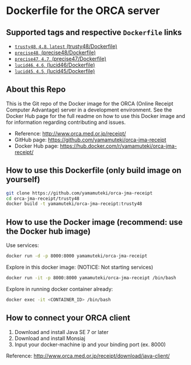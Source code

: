 # Dockerfile for the ORCA server

## Supported tags and respective `Dockerfile` links
* [`trusty48`, `4.8`, `latest` (trusty48/Dockerfile)](https://github.com/yamamuteki/orca-jma-receipt/blob/master/trusty48/Dockerfile)
* [`precise48`, (precise48/Dockerfile)](https://github.com/yamamuteki/orca-jma-receipt/blob/master/precise48/Dockerfile)
* [`precise47`, `4.7`, (precise47/Dockerfile)](https://github.com/yamamuteki/orca-jma-receipt/blob/master/precise47/Dockerfile)
* [`lucid46`, `4.6`, (lucid46/Dockerfile)](https://github.com/yamamuteki/orca-jma-receipt/blob/master/lucid46/Dockerfile)
* [`lucid45`, `4.5`, (lucid45/Dockerfile)](https://github.com/yamamuteki/orca-jma-receipt/blob/master/lucid45/Dockerfile)

## About this Repo

This is the Git repo of the Docker image for the ORCA (Online Receipt Computer Advantage) server in a development environment. See the Docker Hub page for the full readme on how to use this Docker image and for information regarding contributing and issues.

* Reference: <http://www.orca.med.or.jp/receipt/>
* GitHub page: <https://github.com/yamamuteki/orca-jma-receipt>
* Docker Hub page: <https://hub.docker.com/r/yamamuteki/orca-jma-receipt/>

## How to use this Dockerfile (only build image on yourself)

```bash
git clone https://github.com/yamamuteki/orca-jma-receipt
cd orca-jma-receipt/trusty48
docker build -t yamamuteki/orca-jma-receipt:trusty48
```

## How to use the Docker image (recommend: use the Docker hub image)

Use services:

```bash
docker run -d -p 8000:8000 yamamuteki/orca-jma-receipt
```

Explore in this docker image: (NOTICE: Not starting services)

```bash
docker run -it -p 8000:8000 yamamuteki/orca-jma-receipt /bin/bash
```

Explore in running docker container already:

```bash
docker exec -it <CONTAINER_ID> /bin/bash
```

## How to connect your ORCA client

1. Download and install Java SE 7 or later
2. Download and install Monsiaj
3. Input your docker-machine ip and your binding port (ex. 8000)

Reference: <http://www.orca.med.or.jp/receipt/download/java-client/>

